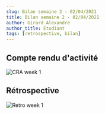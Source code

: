 ```yaml
---
slug: Bilan semaine 2 - 02/04/2021
title: Bilan semaine 2 - 02/04/2021
author: Girard Alexandre
author_title: Étudiant
tags: [retrospective, bilan]
---
```


## Compte rendu d'activité

![CRA week 1](/img/blog_week_2_cra.PNG)

## Rétrospective

![Retro week 1](/img/blog_week_2_retro.PNG)